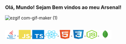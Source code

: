 ### Olá, Mundo! Sejam Bem vindos ao meu Arsenal!
![ezgif com-gif-maker (1)](https://user-images.githubusercontent.com/82036301/134776992-6bbd3543-3d9e-42c6-ade3-48502508324b.gif)

<div align="center">
  <a href="https://github.com/Marco-coutinho">
  
</div>
  
       
 
<div style="display: inline_block"><br>
  <img align="center" alt="cout-CSS" height="30" width="40" src="https://raw.githubusercontent.com/devicons/devicon/master/icons/java/java-original.svg">
  <img align="center" alt="cout-Js" height="30" width="40" src="https://raw.githubusercontent.com/devicons/devicon/master/icons/javascript/javascript-plain.svg">
  <img align="center" alt="cout-Ts" height="30" width="40" src="https://raw.githubusercontent.com/devicons/devicon/master/icons/typescript/typescript-plain.svg">
  <img align="center" alt="cout-React" height="30" width="40" src="https://raw.githubusercontent.com/devicons/devicon/master/icons/react/react-original.svg">
  <img align="center" alt="cout-HTML" height="30" width="40" src="https://raw.githubusercontent.com/devicons/devicon/master/icons/html5/html5-original.svg">
  <img align="center" alt="cout-CSS" height="30" width="40" src="https://raw.githubusercontent.com/devicons/devicon/master/icons/css3/css3-original.svg">
  <img align="center" alt="cout-CSS" height="30" width="40" src="https://raw.githubusercontent.com/devicons/devicon/1119b9f84c0290e0f0b38982099a2bd027a48bf1/icons/nodejs/nodejs-plain.svg">
  <img align="center" alt="cout-CSS" height="30" width="40" src="https://raw.githubusercontent.com/devicons/devicon/1119b9f84c0290e0f0b38982099a2bd027a48bf1/icons/mongodb/mongodb-original.svg">
 
</div>
